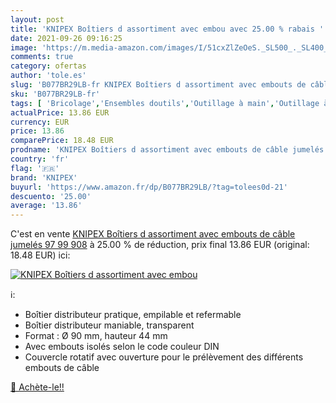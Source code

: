 ```yaml
---
layout: post
title: 'KNIPEX Boîtiers d assortiment avec embou avec 25.00 % rabais '
date: 2021-09-26 09:16:25
image: 'https://m.media-amazon.com/images/I/51cxZlZeOeS._SL500_._SL400_.jpg'
comments: true
category: ofertas
author: 'tole.es'
slug: 'B077BR29LB-fr KNIPEX Boîtiers d assortiment avec embouts de câble...'
sku: 'B077BR29LB-fr'
tags: [ 'Bricolage','Ensembles doutils','Outillage à main','Outillage à main et électroportatif','knipex', ]
actualPrice: 13.86 EUR
currency: EUR
price: 13.86
comparePrice: 18.48 EUR
prodname: 'KNIPEX Boîtiers d assortiment avec embouts de câble jumelés 97 99 908'
country: 'fr'
flag: '🇫🇷'
brand: 'KNIPEX'
buyurl: 'https://www.amazon.fr/dp/B077BR29LB/?tag=tolees0d-21'
descuento: '25.00'
average: '13.86'
---
```


C'est en vente [KNIPEX Boîtiers d assortiment avec embouts de câble jumelés 97 99 908](https://www.amazon.fr/dp/B077BR29LB/?tag=tolees0d-21)  à  25.00 % de réduction, prix final  13.86 EUR (original: 18.48 EUR) ici:

[![KNIPEX Boîtiers d assortiment avec embou](https://m.media-amazon.com/images/I/51cxZlZeOeS._SL500_._SL400_.jpg)](https://www.amazon.fr/dp/B077BR29LB/?tag=tolees0d-21)

ℹ️:

- Boîtier distributeur pratique, empilable et refermable
- Boîtier distributeur maniable, transparent
- Format : Ø 90 mm, hauteur 44 mm
- Avec embouts isolés selon le code couleur DIN
- Couvercle rotatif avec ouverture pour le prélèvement des différents embouts de câble

[🛒 Achète-le!!](https://www.amazon.fr/dp/B077BR29LB/?tag=tolees0d-21)
